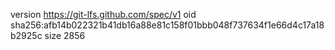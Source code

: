 version https://git-lfs.github.com/spec/v1
oid sha256:afb14b022321b41db16a88e81c158f01bbb048f737634f1e66d4c17a18b2925c
size 2856
